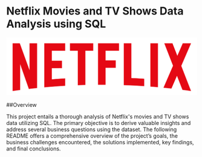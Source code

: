 # Netflix Movies and TV Shows Data Analysis using SQL
![Netflix Logo](https://github.com/marufnawaz/netflix_sql_project/blob/main/logo.png)

##Overview

This project entails a thorough analysis of Netflix's movies and TV shows data utilizing SQL. The primary objective is to derive valuable insights and address several business questions using the dataset. The following README offers a comprehensive overview of the project’s goals, the business challenges encountered, the solutions implemented, key findings, and final conclusions.
